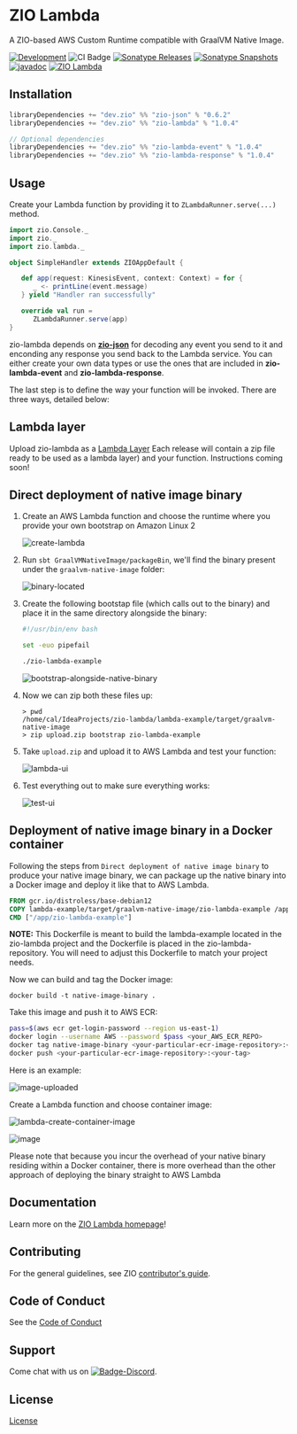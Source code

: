 [//]: # (This file was autogenerated using `zio-sbt-website` plugin via `sbt generateReadme` command.)

[//]: # (So please do not edit it manually. Instead, change "docs/index.md" file or sbt setting keys)

[//]: # (e.g. "readmeDocumentation" and "readmeSupport".)

# ZIO Lambda

A ZIO-based AWS Custom Runtime compatible with GraalVM Native Image.

[![Development](https://img.shields.io/badge/Project%20Stage-Development-green.svg)](https://github.com/zio/zio/wiki/Project-Stages) ![CI Badge](https://github.com/zio/zio-lambda/workflows/CI/badge.svg) [![Sonatype Releases](https://img.shields.io/nexus/r/https/oss.sonatype.org/dev.zio/zio-lambda_2.13.svg?label=Sonatype%20Release)](https://oss.sonatype.org/content/repositories/releases/dev/zio/zio-lambda_2.13/) [![Sonatype Snapshots](https://img.shields.io/nexus/s/https/oss.sonatype.org/dev.zio/zio-lambda_2.13.svg?label=Sonatype%20Snapshot)](https://oss.sonatype.org/content/repositories/snapshots/dev/zio/zio-lambda_2.13/) [![javadoc](https://javadoc.io/badge2/dev.zio/zio-lambda-docs_2.13/javadoc.svg)](https://javadoc.io/doc/dev.zio/zio-lambda-docs_2.13) [![ZIO Lambda](https://img.shields.io/github/stars/zio/zio-lambda?style=social)](https://github.com/zio/zio-lambda)

## Installation

```scala
libraryDependencies += "dev.zio" %% "zio-json" % "0.6.2"
libraryDependencies += "dev.zio" %% "zio-lambda" % "1.0.4"

// Optional dependencies
libraryDependencies += "dev.zio" %% "zio-lambda-event" % "1.0.4"
libraryDependencies += "dev.zio" %% "zio-lambda-response" % "1.0.4"
```

## Usage

Create your Lambda function by providing it to `ZLambdaRunner.serve(...)` method.

```scala
import zio.Console._
import zio._
import zio.lambda._

object SimpleHandler extends ZIOAppDefault {

   def app(request: KinesisEvent, context: Context) = for {
      _ <- printLine(event.message)
   } yield "Handler ran successfully"

   override val run =
      ZLambdaRunner.serve(app)
}

```

zio-lambda depends on [**zio-json**](https://github.com/zio/zio-json) for decoding any event you send to it and
enconding any response you send back to the Lambda service. You can either create your own data types or use the ones
that are included in **zio-lambda-event** and **zio-lambda-response**.

The last step is to define the way your function will be invoked. There are three ways, detailed below:

## Lambda layer

Upload zio-lambda as a [Lambda Layer](https://docs.aws.amazon.com/lambda/latest/dg/configuration-layers.html)
Each release will contain a zip file ready to be used as a lambda layer) and your function. Instructions coming soon!

## Direct deployment of native image binary

1. Create an AWS Lambda function and choose the runtime where you provide your own bootstrap on Amazon Linux 2

   ![create-lambda](https://user-images.githubusercontent.com/14280155/164102664-3686e415-20be-4dd9-8979-ea6098a7a4b9.png)
2. Run `sbt GraalVMNativeImage/packageBin`, we'll find the binary present under the `graalvm-native-image` folder:

   ![binary-located](https://user-images.githubusercontent.com/14280155/164103337-6645dfeb-7fc4-4f7f-9b13-8005b0cddead.png)

3. Create the following bootstap file (which calls out to the binary) and place it in the same directory alongside the
   binary:
    ```bash
    #!/usr/bin/env bash
    
    set -euo pipefail
    
    ./zio-lambda-example
    ```

   ![bootstrap-alongside-native-binary](https://user-images.githubusercontent.com/14280155/164103935-0bf7a6cb-814d-4de1-8fa1-4d0d54fb6e88.png)

4. Now we can zip both these files up:
    ```log
    > pwd
    /home/cal/IdeaProjects/zio-lambda/lambda-example/target/graalvm-native-image                                                                                                                                
    > zip upload.zip bootstrap zio-lambda-example
    ```

5. Take `upload.zip` and upload it to AWS Lambda and test your function:

   ![lambda-ui](https://user-images.githubusercontent.com/14280155/164104747-039ec584-d3e2-4b47-884d-ff88977e2b53.png)

6. Test everything out to make sure everything works:

   ![test-ui](https://user-images.githubusercontent.com/14280155/164104858-a720ac55-b9bb-47ec-af70-c4bd5eb5bed3.png)

## Deployment of native image binary in a Docker container

Following the steps from `Direct deployment of native image binary` to produce your native image binary, we can package
up the native binary into a Docker image and deploy it like that to AWS Lambda.

```Dockerfile
FROM gcr.io/distroless/base-debian12
COPY lambda-example/target/graalvm-native-image/zio-lambda-example /app/zio-lambda-example
CMD ["/app/zio-lambda-example"]
```

**NOTE:** This Dockerfile is meant to build the lambda-example located in the zio-lambda project and the Dockerfile is
placed in the zio-lambda-repository. You will need to adjust this Dockerfile to match your project needs.

Now we can build and tag the Docker image:

```shell
docker build -t native-image-binary .
```

Take this image and push it to AWS ECR:

```bash
pass=$(aws ecr get-login-password --region us-east-1) 
docker login --username AWS --password $pass <your_AWS_ECR_REPO>   
docker tag native-image-binary <your-particular-ecr-image-repository>:<your-tag>
docker push <your-particular-ecr-image-repository>:<your-tag>
```

Here is an example:

![image-uploaded](https://user-images.githubusercontent.com/14280155/164120591-68a78d19-c56b-4793-96b8-cfe567443063.png)

Create a Lambda function and choose container image:

![lambda-create-container-image](https://user-images.githubusercontent.com/14280155/164120637-9c827736-26a8-4c65-92d4-2919157bbda6.png)

![image](https://user-images.githubusercontent.com/14280155/164120764-2c736a46-29e3-488c-ba6a-e2b69ef51792.png)

Please note that because you incur the overhead of your native binary residing within a Docker container, there is more
overhead than the other approach of deploying the binary straight to AWS Lambda

## Documentation

Learn more on the [ZIO Lambda homepage](https://zio.dev/zio-lambda/)!

## Contributing

For the general guidelines, see ZIO [contributor's guide](https://zio.dev/about/contributing).

## Code of Conduct

See the [Code of Conduct](https://zio.dev/about/code-of-conduct)

## Support

Come chat with us on [![Badge-Discord]][Link-Discord].

[Badge-Discord]: https://img.shields.io/discord/629491597070827530?logo=discord "chat on discord"

[Link-Discord]: https://discord.gg/2ccFBr4 "Discord"

## License

[License](LICENSE)

